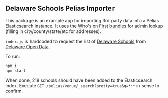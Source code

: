 ## Delaware Schools Pelias Importer

This package is an example app for importing 3rd party data into a Pelias Elasticsearch instance.  It uses the [Who's on First bundles](https://whosonfirst.mapzen.com/bundles/) for admin lookup (filling in city/county/state/etc for addresses).  

`index.js` is hardcoded to request the list of [Delaware Schools](https://data.delaware.gov/api/views/wky5-77bt/rows.csv?accessType=DOWNLOAD) from [Delaware Open Data](https://data.delaware.gov/).

To run:

```javascript
npm i
npm start
```

When done, 218 schools should have been added to the Elasticsearch index.  Execute `GET /pelias/venue/_search?pretty=true&q=*:*` in sense to confirm.  
